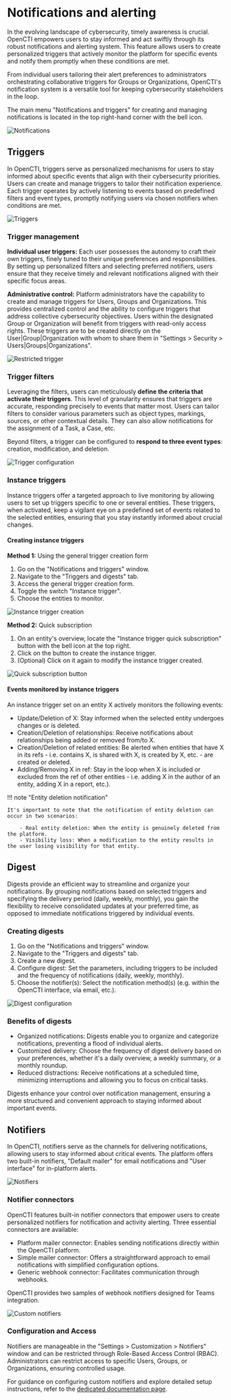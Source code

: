 # Notifications and alerting

In the evolving landscape of cybersecurity, timely awareness is crucial. OpenCTI empowers users to stay informed and act swiftly through its robust notifications and alerting system. This feature allows users to create personalized triggers that actively monitor the platform for specific events and notify them promptly when these conditions are met.

From individual users tailoring their alert preferences to administrators orchestrating collaborative triggers for Groups or Organizations, OpenCTI's notification system is a versatile tool for keeping cybersecurity stakeholders in the loop.

The main menu "Notifications and triggers" for creating and managing notifications is located in the top right-hand corner with the bell icon.

![Notifications](assets/notifications.png)  


## Triggers

In OpenCTI, triggers serve as personalized mechanisms for users to stay informed about specific events that align with their cybersecurity priorities. Users can create and manage triggers to tailor their notification experience. Each trigger operates by actively listening to events based on predefined filters and event types, promptly notifying users via chosen notifiers when conditions are met.

![Triggers](assets/triggers.png)

### Trigger management

**Individual user triggers:** Each user possesses the autonomy to craft their own triggers, finely tuned to their unique preferences and responsibilities. By setting up personalized filters and selecting preferred notifiers, users ensure that they receive timely and relevant notifications aligned with their specific focus areas.

**Administrative control:** Platform administrators have the capability to create and manage triggers for Users, Groups and Organizations. This provides centralized control and the ability to configure triggers that address collective cybersecurity objectives. Users within the designated Group or Organization will benefit from triggers with read-only access rights. These triggers are to be created directly on the User|Group|Organization with whom to share them in "Settings > Security > Users|Groups|Organizations".

![Restricted trigger](assets/restricted-trigger.png)

### Trigger filters

Leveraging the filters, users can meticulously **define the criteria that activate their triggers**. This level of granularity ensures that triggers are accurate, responding precisely to events that matter most. Users can tailor filters to consider various parameters such as object types, markings, sources, or other contextual details. They can also allow notifications for the assignment of a Task, a Case, etc.

Beyond filters, a trigger can be configured to **respond to three event types**: creation, modification, and deletion.

![Trigger configuration](assets/trigger-configuration.png)

### Instance triggers

Instance triggers offer a targeted approach to live monitoring by allowing users to set up triggers specific to one or several entities. These triggers, when activated, keep a vigilant eye on a predefined set of events related to the selected entities, ensuring that you stay instantly informed about crucial changes.

#### Creating instance triggers

**Method 1:** Using the general trigger creation form

1. Go on the "Notifications and triggers" window.
2. Navigate to the "Triggers and digests" tab.
3. Access the general trigger creation form.
4. Toggle the switch "Instance trigger".
5. Choose the entities to monitor.

![Instance trigger creation](assets/instance-trigger-creation.png)

**Method 2:** Quick subscription

1. On an entity's overview, locate the "Instance trigger quick subscription" button with the bell icon at the top right.
2. Click on the button to create the instance trigger.
3. (Optional) Click on it again to modify the instance trigger created.

![Quick subscription button](assets/quick-subscription-button.png)

#### Events monitored by instance triggers

An instance trigger set on an entity X actively monitors the following events:

- Update/Deletion of X: Stay informed when the selected entity undergoes changes or is deleted.
- Creation/Deletion of relationships: Receive notifications about relationships being added or removed from/to X.
- Creation/Deletion of related entities: Be alerted when entities that have X in its refs - i.e. contains X, is shared with X, is created by X, etc. - are created or deleted.
- Adding/Removing X in ref: Stay in the loop when X is included or excluded from the ref of other entities - i.e. adding X in the author of an entity, adding X in a report, etc.).

!!! note "Entity deletion notification"

    It's important to note that the notification of entity deletion can occur in two scenarios:

        - Real entity deletion: When the entity is genuinely deleted from the platform.
        - Visibility loss: When a modification to the entity results in the user losing visibility for that entity.


## Digest

Digests provide an efficient way to streamline and organize your notifications. By grouping notifications based on selected triggers and specifying the delivery period (daily, weekly, monthly), you gain the flexibility to receive consolidated updates at your preferred time, as opposed to immediate notifications triggered by individual events.

### Creating digests

1. Go on the "Notifications and triggers" window.
2. Navigate to the "Triggers and digests" tab.
3. Create a new digest.
4. Configure digest: Set the parameters, including triggers to be included and the frequency of notifications (daily, weekly, monthly). 
5. Choose the notifier(s): Select the notification method(s) (e.g. within the OpenCTI interface, via email, etc.).

![Digest configuration](assets/digest-creation.png)

### Benefits of digests

- Organized notifications: Digests enable you to organize and categorize notifications, preventing a flood of individual alerts.
- Customized delivery: Choose the frequency of digest delivery based on your preferences, whether it's a daily overview, a weekly summary, or a monthly roundup.
- Reduced distractions: Receive notifications at a scheduled time, minimizing interruptions and allowing you to focus on critical tasks.

Digests enhance your control over notification management, ensuring a more structured and convenient approach to staying informed about important events.


## Notifiers

In OpenCTI, notifiers serve as the channels for delivering notifications, allowing users to stay informed about critical events. The platform offers two built-in notifiers, "Default mailer" for email notifications and "User interface" for in-platform alerts.

![Notifiers](assets/notifiers.png)

### Notifier connectors

OpenCTI features built-in notifier connectors that empower users to create personalized notifiers for notification and activity alerting. Three essential connectors are available:

- Platform mailer connector: Enables sending notifications directly within the OpenCTI platform.
- Simple mailer connector: Offers a straightforward approach to email notifications with simplified configuration options.
- Generic webhook connector: Facilitates communication through webhooks.

OpenCTI provides two samples of webhook notifiers designed for Teams integration.

![Custom notifiers](assets/custom-notifiers.png)

### Configuration and Access

Notifiers are manageable in the "Settings > Customization > Notifiers" window and can be restricted through Role-Based Access Control (RBAC). Administrators can restrict access to specific Users, Groups, or Organizations, ensuring controlled usage.

For guidance on configuring custom notifiers and explore detailed setup instructions, refer to the [dedicated documentation page](../administration/notifiers.md).
